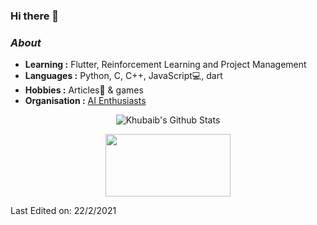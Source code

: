 ### Hi there 👋


### <i>About</i>

-  **Learning :** Flutter, Reinforcement Learning and Project Management	
-  **Languages :** Python, C, C++, JavaScript💻, dart
-  **Hobbies :** Articles📕 & games
-  **Organisation :** [AI Enthusiasts](https://https://github.com/AIEnthusiasts)

<p align="center">
  <img alt="Khubaib's Github Stats" src="https://github-readme-stats.vercel.app/api?username=KhubaibKhan&show_icons=true&theme=radical">
</p>

<p align="center">
  <img width="200" height="100" src="https://math.sun.ac.za/prodinger/thanks.gif">
</p>


Last Edited on: 22/2/2021
